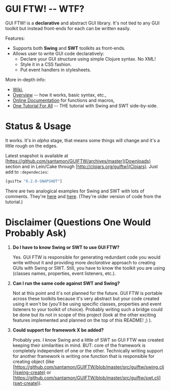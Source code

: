 # GUI FTW! -- WTF?

GUI FTW! is a **declarative** and abstract GUI library. It's not tied
to any GUI toolkit but instead front-ends for each can be written
easily.

Features:

- Supports both **Swing** and **SWT** toolkits as front-ends.
- Allows user to write GUI code declaratively:
  - Declare your GUI structure using simple Clojure syntax. No XML!
  - Style it in a CSS fashion.
  - Put event handlers in stylesheets.

More in-depth info:
- [Wiki](https://github.com/santamon/GUIFTW/wiki),
- [Overview](https://github.com/santamon/GUIFTW/wiki/Overview) -- how
  it works, basic syntax, etc.,
- [Online Documentation](http://longstandingbug.com/GUIFTW) for
  functions and macros,
- [One Tutorial For All](https://github.com/santamon/GUIFTW/wiki/One-Tutorial-For-All) -- THE tutorial with Swing and SWT side-by-side.

# Status & Usage

It works. It's in *alpha* stage, that means some things will change
and it's a little rough on the edges.

Latest snapshot is available at
[https://github.com/santamon/GUIFTW/archives/master](Downloads)
section and in Lein/Cake through
[http://clojars.org/guiftw](Clojars). Just add to `:dependecies`:

```clj
[guiftw "0.2.0-SNAPSHOT"]
```

There are two analogical examples for Swing and SWT with lots of
comments. They're
[here](https://github.com/santamon/GUIFTW/blob/master/src/guiftw/examples/swing/basic.clj)
and
[here](https://github.com/santamon/GUIFTW/blob/master/src/guiftw/examples/swt/basic.clj). (They're
older version of code from the tutorial.)

# Disclaimer (Questions One Would Probably Ask)

1.  **Do I have to know Swing or SWT to use GUI FTW?**

    Yes. GUI FTW is responsible for generating redundant code you would
    write without it and providing more *declarative* approach to
    creating GUIs with Swing or SWT. Still, you have to know the
    toolkit you are using (classes names, properties, event listeners,
    etc.).

2.  **Can I run the same code against SWT and Swing?**

    Not at this point and it's not planned for the future. GUI FTW is
    portable across these toolkits because it's very abstract but your
    code created using it won't be (you'll be using specific classes,
    properties and event listeners to your toolkit of choice). Probably
    writing such a bridge could be done but its not in scope of this
    project (look at the other exciting features implemented and
    planned on the top of this README! ;) ).

3.  **Could support for framework X be added?**

    Probably yes. I know Swing and a little of SWT so GUI FTW was
    created keeping their similarities in mind. BUT: core of the
    framework is completely independent of one or the
    other. Technically writing support for another framework is
    writing one function that is responsible for creating object (like
    [https://github.com/santamon/GUIFTW/blob/master/src/guiftw/swing.clj](swing-create)
    or
    [https://github.com/santamon/GUIFTW/blob/master/src/guiftw/swt.clj](swt-create)).

